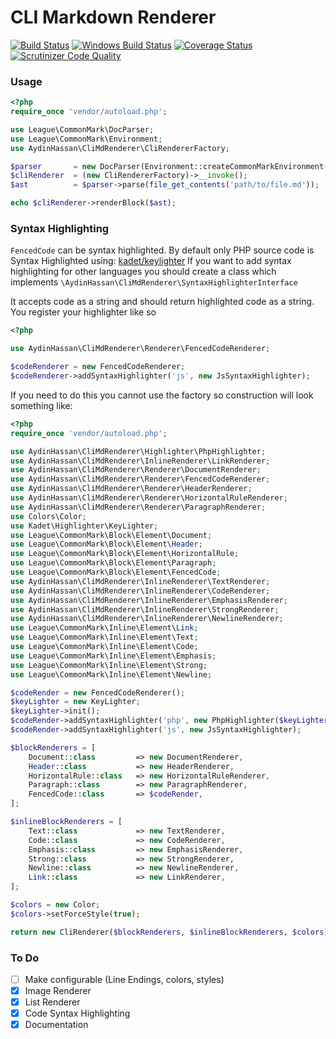 CLI Markdown Renderer
===========
[![Build Status](https://img.shields.io/travis/AydinHassan/cli-md-renderer.svg?style=flat-square&label=Linux)](https://travis-ci.org/AydinHassan/cli-md-renderer)
[![Windows Build Status](https://img.shields.io/appveyor/ci/AydinHassan/cli-md-renderer/master.svg?style=flat-square&label=Windows)](https://ci.appveyor.com/project/AydinHassan/cli-md-renderer)
[![Coverage Status](https://img.shields.io/codecov/c/github/AydinHassan/cli-md-renderer.svg?style=flat-square)](https://codecov.io/github/AydinHassan/cli-md-renderer)
[![Scrutinizer Code Quality](https://img.shields.io/scrutinizer/g/AydinHassan/cli-md-renderer.svg?style=flat-square)](https://scrutinizer-ci.com/g/AydinHassan/cli-md-renderer/)

### Usage

```php
<?php
require_once 'vendor/autoload.php';

use League\CommonMark\DocParser;
use League\CommonMark\Environment;
use AydinHassan\CliMdRenderer\CliRendererFactory;

$parser       = new DocParser(Environment::createCommonMarkEnvironment());
$cliRenderer  = (new CliRendererFactory)->__invoke();
$ast          = $parser->parse(file_get_contents('path/to/file.md'));

echo $cliRenderer->renderBlock($ast);
```

### Syntax Highlighting

`FencedCode` can be syntax highlighted. By default only PHP source code is Syntax Highlighted using: [kadet/keylighter](https://github.com/kadet1090/KeyLighter)
If you want to add syntax highlighting for other languages you should create a class which implements `\AydinHassan\CliMdRenderer\SyntaxHighlighterInterface`

It accepts code as a string and should return highlighted code as a string. You register your highlighter like so

```php
<?php

use AydinHassan\CliMdRenderer\Renderer\FencedCodeRenderer;

$codeRenderer = new FencedCodeRenderer;
$codeRenderer->addSyntaxHighlighter('js', new JsSyntaxHighlighter);

```

If you need to do this you cannot use the factory so construction will look something like:

```php
<?php 
require_once 'vendor/autoload.php';

use AydinHassan\CliMdRenderer\Highlighter\PhpHighlighter;
use AydinHassan\CliMdRenderer\InlineRenderer\LinkRenderer;
use AydinHassan\CliMdRenderer\Renderer\DocumentRenderer;
use AydinHassan\CliMdRenderer\Renderer\FencedCodeRenderer;
use AydinHassan\CliMdRenderer\Renderer\HeaderRenderer;
use AydinHassan\CliMdRenderer\Renderer\HorizontalRuleRenderer;
use AydinHassan\CliMdRenderer\Renderer\ParagraphRenderer;
use Colors\Color;
use Kadet\Highlighter\KeyLighter;
use League\CommonMark\Block\Element\Document;
use League\CommonMark\Block\Element\Header;
use League\CommonMark\Block\Element\HorizontalRule;
use League\CommonMark\Block\Element\Paragraph;
use League\CommonMark\Block\Element\FencedCode;
use AydinHassan\CliMdRenderer\InlineRenderer\TextRenderer;
use AydinHassan\CliMdRenderer\InlineRenderer\CodeRenderer;
use AydinHassan\CliMdRenderer\InlineRenderer\EmphasisRenderer;
use AydinHassan\CliMdRenderer\InlineRenderer\StrongRenderer;
use AydinHassan\CliMdRenderer\InlineRenderer\NewlineRenderer;
use League\CommonMark\Inline\Element\Link;
use League\CommonMark\Inline\Element\Text;
use League\CommonMark\Inline\Element\Code;
use League\CommonMark\Inline\Element\Emphasis;
use League\CommonMark\Inline\Element\Strong;
use League\CommonMark\Inline\Element\Newline;

$codeRender = new FencedCodeRenderer();
$keyLighter = new KeyLighter;
$keyLighter->init();
$codeRender->addSyntaxHighlighter('php', new PhpHighlighter($keyLighter));
$codeRender->addSyntaxHighlighter('js', new JsSyntaxHighlighter);

$blockRenderers = [
    Document::class         => new DocumentRenderer,
    Header::class           => new HeaderRenderer,
    HorizontalRule::class   => new HorizontalRuleRenderer,
    Paragraph::class        => new ParagraphRenderer,
    FencedCode::class       => $codeRender,
];

$inlineBlockRenderers = [
    Text::class             => new TextRenderer,
    Code::class             => new CodeRenderer,
    Emphasis::class         => new EmphasisRenderer,
    Strong::class           => new StrongRenderer,
    Newline::class          => new NewlineRenderer,
    Link::class             => new LinkRenderer,
];

$colors = new Color;
$colors->setForceStyle(true);

return new CliRenderer($blockRenderers, $inlineBlockRenderers, $colors);

```


### To Do
- [ ] Make configurable (Line Endings, colors, styles)
- [x] Image Renderer
- [x] List Renderer
- [x] Code Syntax Highlighting
- [x] Documentation 
